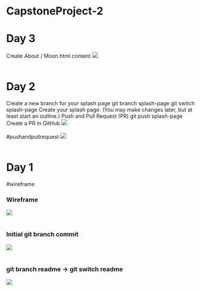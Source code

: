 # CapstoneProject-2
<h1>Day 3</h1>


Create About / Moon.html content
<img src="https://github.com/user-attachments/assets/90cf39e4-27ca-48fe-b233-28753e9fc7f5">
<br>
<br>
<h1>Day 2</h1>
Create a new branch for your splash page
git branch splash-page
git switch splash-page
Create your splash page. (You may make changes later, but at least start an outline.)
Push and Pull Request (PR)
git push splash-page
Create a PR in GitHub
<img src="https://github.com/user-attachments/assets/ebe7acc5-c910-428c-aefb-1ccb0cc73582">
<br>
<br>
#pushandpullrequest
<img src ="https://github.com/user-attachments/assets/28a0ba1e-504b-4a62-8c96-d99942ace787">
<br>
<br>
<h1>Day 1</h1>
#wireframe
<h3>Wireframe</h3>
<img src ="https://github.com/user-attachments/assets/71a4061a-3939-44c8-9773-4a89b4d16e07">
<br>
<br>
<h3>Initial git branch commit</h3>
<img src ="https://github.com/user-attachments/assets/e82f9e68-6e56-4a73-89a6-3785b197c604">
<br>
<br>
<h3>git branch readme -> git switch readme</h3>
<img src = "https://github.com/user-attachments/assets/cb98b6ae-162b-468c-b212-020b52fea40a">
